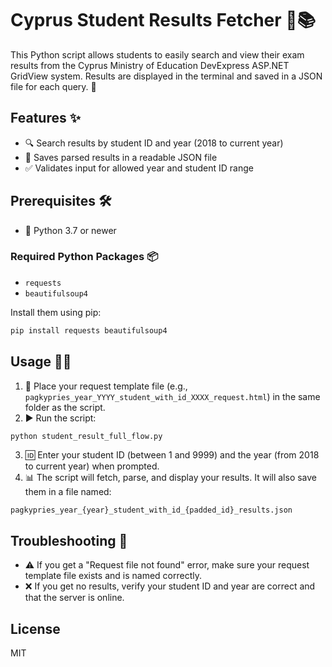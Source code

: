 # Cyprus Student Results Fetcher 🚀📚

This Python script allows students to easily search and view their exam results from the Cyprus Ministry of Education DevExpress ASP.NET GridView system. Results are displayed in the terminal and saved in a JSON file for each query. 📝

## Features ✨
- 🔍 Search results by student ID and year (2018 to current year)
- 💾 Saves parsed results in a readable JSON file
- ✅ Validates input for allowed year and student ID range

## Prerequisites 🛠️
- 🐍 Python 3.7 or newer

### Required Python Packages 📦
- `requests`
- `beautifulsoup4`

Install them using pip:

```sh
pip install requests beautifulsoup4
```

## Usage 🏃‍♂️
1. 📄 Place your request template file (e.g., `pagkypries_year_YYYY_student_with_id_XXXX_request.html`) in the same folder as the script.
2. ▶️ Run the script:

```sh
python student_result_full_flow.py
```

3. 🆔 Enter your student ID (between 1 and 9999) and the year (from 2018 to current year) when prompted.
4. 📊 The script will fetch, parse, and display your results. It will also save them in a file named:

```
pagkypries_year_{year}_student_with_id_{padded_id}_results.json
```

## Troubleshooting 🐞
- ⚠️ If you get a "Request file not found" error, make sure your request template file exists and is named correctly.
- ❌ If you get no results, verify your student ID and year are correct and that the server is online.

## License
MIT

